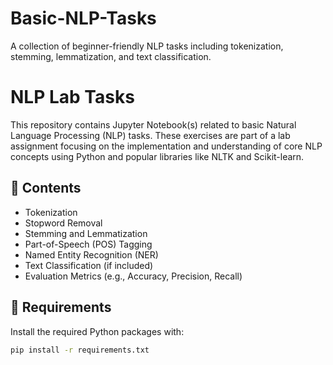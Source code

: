 # Basic-NLP-Tasks
A collection of beginner-friendly NLP tasks including tokenization, stemming, lemmatization, and text classification.
# NLP Lab Tasks

This repository contains Jupyter Notebook(s) related to basic Natural Language Processing (NLP) tasks. These exercises are part of a lab assignment focusing on the implementation and understanding of core NLP concepts using Python and popular libraries like NLTK and Scikit-learn.

## 📘 Contents

- Tokenization
- Stopword Removal
- Stemming and Lemmatization
- Part-of-Speech (POS) Tagging
- Named Entity Recognition (NER)
- Text Classification (if included)
- Evaluation Metrics (e.g., Accuracy, Precision, Recall)

## 🔧 Requirements

Install the required Python packages with:

```bash
pip install -r requirements.txt
